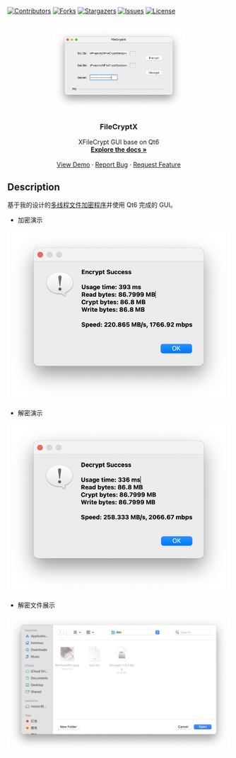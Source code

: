 <div id="top"></div>

<!-- PROJECT SHIELDS -->
[![Contributors][contributors-shield]][contributors-url]
[![Forks][forks-shield]][forks-url]
[![Stargazers][stars-shield]][stars-url]
[![Issues][issues-shield]][issues-url]
[![License][license-shield]][license-url]

[//]: # "[![Build][build-shield]][build-url]"

<!-- PROJECT LOGO -->
<br />

<div align="center">
<a href="https://github.com/hominsu/FileCryptX">
    <img src="docs/images/mainwindow.png" alt="Logo" width="300">
</a>

<h3 align="center">FileCryptX</h3>

  <p align="center">
    XFileCrypt GUI base on Qt6
    <br />
    <a href="https://github.com/hominsu/FileCryptX"><strong>Explore the docs »</strong></a>
    <br />
    <br />
    <a href="https://github.com/hominsu/FileCryptX">View Demo</a>
    ·
    <a href="https://github.com/hominsu/FileCryptX/issues">Report Bug</a>
    ·
    <a href="https://github.com/hominsu/FileCryptX/issues">Request Feature</a>
  </p>
</div>

## Description

基于我的设计的[多线程文件加密程序](https://github.com/hominsu/XFileCrypt)并使用 Qt6 完成的 GUI。

- 加密演示

![encrypt example](docs/images/encrypt_example.png)

- 解密演示

![decrypt example](docs/images/decrypt_example.png)

- 解密文件展示

![decrypt files](docs/images/dec_files.png)


<!-- MARKDOWN LINKS & IMAGES -->
<!-- https://www.markdownguide.org/basic-syntax/#reference-style-links -->

[contributors-shield]: https://img.shields.io/github/contributors/hominsu/FileCryptX.svg?style=for-the-badge
[contributors-url]: https://github.com/hominsu/FileCryptX/graphs/contributors
[forks-shield]: https://img.shields.io/github/forks/hominsu/FileCryptX.svg?style=for-the-badge
[forks-url]: https://github.com/hominsu/FileCryptX/network/members
[stars-shield]: https://img.shields.io/github/stars/hominsu/FileCryptX.svg?style=for-the-badge
[stars-url]: https://github.com/hominsu/FileCryptX/stargazers
[issues-shield]: https://img.shields.io/github/issues/hominsu/FileCryptX.svg?style=for-the-badge
[issues-url]: https://github.com/hominsu/FileCryptX/issues
[license-shield]: https://img.shields.io/github/license/hominsu/FileCryptX.svg?style=for-the-badge
[license-url]: https://github.com/hominsu/FileCryptX/blob/master/LICENSE
[build-shield]: https://img.shields.io/github/workflow/status/hominsu/FileCryptX/Build%20Test?style=for-the-badge
[build-url]: https://github.com/hominsu/FileCryptX/actions/workflows/build-test.yml

